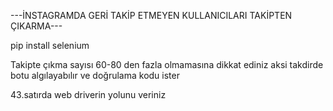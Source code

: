
---İNSTAGRAMDA GERİ TAKİP ETMEYEN KULLANICILARI TAKİPTEN ÇIKARMA---

pip install selenium 

Takipte çıkma sayısı 60-80 den fazla olmamasına dikkat ediniz aksi takdirde botu algılayabılır ve doğrulama kodu ister

43.satırda web driverin yolunu veriniz
